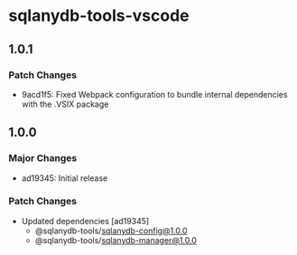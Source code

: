 # sqlanydb-tools-vscode

## 1.0.1

### Patch Changes

- 9acd1f5: Fixed Webpack configuration to bundle internal dependencies with the .VSIX package

## 1.0.0

### Major Changes

- ad19345: Initial release

### Patch Changes

- Updated dependencies [ad19345]
  - @sqlanydb-tools/sqlanydb-config@1.0.0
  - @sqlanydb-tools/sqlanydb-manager@1.0.0

